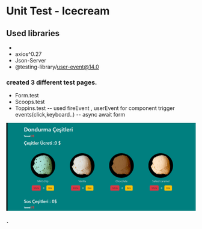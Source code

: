 # Unit Test - Icecream

## Used libraries

-
- axios^0.27
- Json-Server
- @testing-library/user-event@14.0

### created 3 different test pages.

- Form.test
- Scoops.test
- Toppins.test
  -- used fireEvent , userEvent for component trigger events(click,keyboard..)
  -- async await form

![](./src/assets/Animation.gif)

### `

